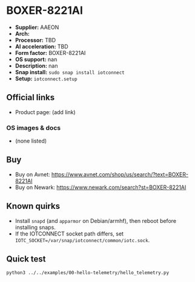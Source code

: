 # BOXER-8221AI

- **Supplier:** AAEON
- **Arch:** 
- **Processor:** TBD
- **AI acceleration:** TBD
- **Form factor:** BOXER-8221AI
- **OS support:** nan
- **Description:** nan
- **Snap install:** `sudo snap install iotconnect`
- **Setup:** `iotconnect.setup`

## Official links
- Product page: (add link)

### OS images & docs
- (none listed)

## Buy
- Buy on Avnet: https://www.avnet.com/shop/us/search/?text=BOXER-8221AI
- Buy on Newark: https://www.newark.com/search?st=BOXER-8221AI

## Known quirks
- Install `snapd` (and `apparmor` on Debian/armhf), then reboot before installing snaps.
- If the IOTCONNECT socket path differs, set `IOTC_SOCKET=/var/snap/iotconnect/common/iotc.sock`.

## Quick test
```bash
python3 ../../examples/00-hello-telemetry/hello_telemetry.py
```
